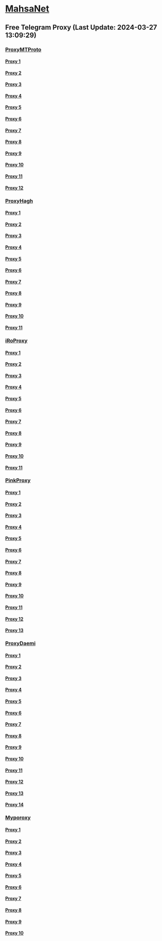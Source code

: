 
# [MahsaNet](https://t.me/mahsa_net)
## Free Telegram Proxy (Last Update: 2024-03-27 13:09:29)
### [ProxyMTProto](https://t.me/ProxyMTProto)
#### [Proxy 1](tg://proxy?server=89.35.131.39&port=8085&secret=FgMBAgABAAH8AwOG4kw63Q%3D%3D)
#### [Proxy 2](tg://proxy?server=51.158.201.253&port=7443&secret=FgMBAgABAAH8AwOG4kw63Q%3D%3D)
#### [Proxy 3](tg://proxy?server=51.158.204.136&port=7443&secret=FgMBAgABAAH8AwOG4kw63Q%3D%3D)
#### [Proxy 4](tg://proxy?server=www.ufinebattery.space.&port=443&secret=7gAAAAAAAAAAAAAAAAAAAAB0Z2p1Lm9yZw%3D%3D)
#### [Proxy 5](tg://proxy?server=www.manlybattery.space.&port=443&secret=7gAAAAAAAAAAAAAAAAAAAAB0aGVndWFyZGlhbi5jb20%3D)
#### [Proxy 6](tg://proxy?server=cloudflare.com.nokia.com.co.uk.do_yo.want_to.clash_with.this.www.microsoft.com.there_is_no.place_like.localhost.www.bing.com.count_with_me.cyou.net.digikala.com.msn.com.bsi.ir.enamad.ir.now_sudo.again_to_fight.everyone.i_am.the_internet.con-bat.sbs.&port=0000000000000000000000000000000000000000000000000000000000000000000000000000003443&secret=FgMBAgABAAH8AwOG4kw63Q==)
#### [Proxy 7](tg://proxy?server=64.52.81.163&port=3443&secret=FgMBAgABAAH8AwOG4kw63Q%3D%3D)
#### [Proxy 8](tg://proxy?server=64.52.81.12&port=3443&secret=FgMBAgABAAH8AwOG4kw63Q%3D%3D)
#### [Proxy 9](tg://proxy?server=tasvirgarantravel.com.cd_conf.ir.sahandnetwork.com.tfbroker.c_om.zikanet.ir.tebcard.ir.minoodash_tau.ac.ir.varzeshsoft.com.ishkafpw.ir.par_m_e_dco.ir.rahea_brisham1.ir.nd-med.de.jobkarma.ir.absaranfars.com.shadinar.ir.madeh76.ir.fanava.ir.moslemkala.sbs&port=443&secret=3dpBFlW2hP6Hq_WOwiNeKBY%3D)
#### [Proxy 10](tg://proxy?server=vozara-furniture.ir.papotradi_ng.ir.nibmarket.org.inoueha.ir.diakimia.ir.hoosha.ir.irantour.ir.hanco.ir.rahepool.ir.psports.ir.royalmomtaz.ir.atlaszeus.com.beheshty.com.academica.asia.zaferangol.ir.gmgift.ir.20660.ir.pfeco.ir.babakshoar.ir.mokabkala.sbs&port=443&secret=eeda411655b684fe87abf58ec2235e28167765622e62616c652e6972)
#### [Proxy 11](tg://proxy?server=65.21.70.134&port=8280&secret=FgMBAgABAAH8AwOG4kw63Q%3D%3D)
#### [Proxy 12](tg://proxy?server=65.21.70.135&port=8280&secret=FgMBAgABAAH8AwOG4kw63Q%3D%3D)
### [ProxyHagh](https://t.me/ProxyHagh)
#### [Proxy 1](tg://proxy?server=65.21.70.131&port=8280&secret=FgMBAgABAAH8AwOG4kw63Q%3D%3D)
#### [Proxy 2](tg://proxy?server=65.21.70.131&port=8280&secret=FgMBAgABAAH8AwOG4kw63Q%3D%3D)
#### [Proxy 3](tg://proxy?server=65.21.70.131&port=8280&secret=FgMBAgABAAH8AwOG4kw63Q%3D%3D)
#### [Proxy 4](tg://proxy?server=65.21.70.131&port=8280&secret=FgMBAgABAAH8AwOG4kw63Q%3D%3D)
#### [Proxy 5](tg://proxy?server=65.21.70.131&port=8280&secret=FgMBAgABAAH8AwOG4kw63Q%3D%3D)
#### [Proxy 6](tg://proxy?server=65.21.70.131&port=8280&secret=FgMBAgABAAH8AwOG4kw63Q%3D%3D)
#### [Proxy 7](tg://proxy?server=65.21.70.131&port=8280&secret=FgMBAgABAAH8AwOG4kw63Q%3D%3D)
#### [Proxy 8](tg://proxy?server=65.21.70.131&port=8280&secret=FgMBAgABAAH8AwOG4kw63Q%3D%3D)
#### [Proxy 9](tg://proxy?server=65.21.70.131&port=8280&secret=FgMBAgABAAH8AwOG4kw63Q%3D%3D)
#### [Proxy 10](tg://proxy?server=65.21.70.131&port=8280&secret=FgMBAgABAAH8AwOG4kw63Q%3D%3D)
#### [Proxy 11](tg://proxy?server=65.21.70.131&port=8280&secret=FgMBAgABAAH8AwOG4kw63Q%3D%3D)
### [iRoProxy](https://t.me/iRoProxy)
#### [Proxy 1](tg://proxy?server=146.59.237.123&port=250&secret=FgMBAgABAAH8AwOG4kw63Q%3D%3D)
#### [Proxy 2](tg://proxy?server=37.59.150.200&port=250&secret=FgMBAgABAAH8AwOG4kw63Q%3D%3D)
#### [Proxy 3](tg://proxy?server=195.201.196.26&port=6&secret=FgMBAgABAAH8AwOG4kw63Q%3D%3D)
#### [Proxy 4](tg://proxy?server=146.59.158.139&port=250&secret=FgMBAgABAAH8AwOG4kw63Q%3D%3D)
#### [Proxy 5](tg://proxy?server=195.201.164.89&port=250&secret=FgMBAgABAAH8AwOG4kw63Q%3D%3D)
#### [Proxy 6](tg://proxy?server=176.9.238.184&port=250&secret=FgMBAgABAAH8AwOG4kw63Q%3D%3D)
#### [Proxy 7](tg://proxy?server=212.32.229.235&port=250&secret=FgMBAgABAAH8AwOG4kw63Q%3D%3D)
#### [Proxy 8](tg://proxy?server=159.69.62.58&port=250&secret=FgMBAgABAAH8AwOG4kw63Q%3D%3D)
#### [Proxy 9](tg://proxy?server=178.63.89.151&port=250&secret=FgMBAgABAAH8AwOG4kw63Q%3D%3D)
#### [Proxy 10](tg://proxy?server=144.76.83.123&port=250&secret=FgMBAgABAAH8AwOG4kw63Q%3D%3D)
#### [Proxy 11](tg://proxy?server=146.59.237.114&port=250&secret=FgMBAgABAAH8AwOG4kw63Q%3D%3D)
### [PinkProxy](https://t.me/PinkProxy)
#### [Proxy 1](tg://proxy?server=116.202.25.125&port=4045&secret=FgMBAgABAAH8AwOG4kw63Q==)
#### [Proxy 2](tg://proxy?server=116.202.99.201&port=4045&secret=FgMBAgABAAH8AwOG4kw63Q==)
#### [Proxy 3](tg://proxy?server=159.69.186.150&port=4045&secret=FgMBAgABAAH8AwOG4kw63Q==)
#### [Proxy 4](tg://proxy?server=195.201.145.62&port=4045&secret=FgMBAgABAAH8AwOG4kw63Q==)
#### [Proxy 5](tg://proxy?server=65.21.85.73&port=8085&secret=FgMBAgABAAH8AwOG4kw63Q==)
#### [Proxy 6](tg://proxy?server=116.202.162.14&port=4045&secret=FgMBAgABAAH8AwOG4kw63Q==)
#### [Proxy 7](tg://proxy?server=5.9.57.250&port=4045&secret=FgMBAgABAAH8AwOG4kw63Q==)
#### [Proxy 8](tg://proxy?server=144.76.58.242&port=4045&secret=FgMBAgABAAH8AwOG4kw63Q==)
#### [Proxy 9](tg://proxy?server=49.13.89.91&port=4045&secret=FgMBAgABAAH8AwOG4kw63Q==)
#### [Proxy 10](tg://proxy?server=168.119.183.110&port=4045&secret=FgMBAgABAAH8AwOG4kw63Q==)
#### [Proxy 11](tg://proxy?server=116.202.25.125&port=4045&secret=FgMBAgABAAH8AwOG4kw63Q==)
#### [Proxy 12](tg://proxy?server=167.235.197.224&port=4045&secret=FgMBAgABAAH8AwOG4kw63Q==)
#### [Proxy 13](tg://proxy?server=159.69.242.22&port=4045&secret=FgMBAgABAAH8AwOG4kw63Q==)
### [ProxyDaemi](https://t.me/ProxyDaemi)
#### [Proxy 1](tg://proxy?server=5.75.216.197&port=443&secret=FgMBAgABAAH8AwOG4kw63Q%3D%3D)
#### [Proxy 2](tg://proxy?server=185.121.225.141&port=8085&secret=FpABAiIBhwH8AwOG42xL3Q%3D%3D)
#### [Proxy 3](tg://proxy?server=103.121.48.18&port=2020&secret=3fQ1mpsyX_HR5QhN8OD3U3s)
#### [Proxy 4](tg://proxy?server=23.88.125.154&port=20403&secret=FgMBAgABAAH8AwOG4kw63Q%3D%3D)
#### [Proxy 5](tg://proxy?server=195.201.46.15&port=443&secret=FgMBAgABAAH8AwOG4kw63Q%3D%3D)
#### [Proxy 6](tg://proxy?server=54.37.17.245&port=8&secret=FgMBAgABAAH8AwOG4kw63Q%3D%3D)
#### [Proxy 7](tg://proxy?server=95.217.79.131&port=8443&secret=FgMBAgABAAHcAwOG4kw63Q%3D%3D)
#### [Proxy 8](tg://proxy?server=46.4.68.67&port=4045&secret=FgMBAgABAAH8AwOG4kw63Q==)
#### [Proxy 9](tg://proxy?server=94.130.169.92&port=4443&secret=FgMBAgABAAH8AwOG4kw63Q%3D%3D)
#### [Proxy 10](tg://proxy?server=88.198.122.121&port=443&secret=FgMBAgABAAH8AwOG4kw63Q%3D%3D)
#### [Proxy 11](tg://proxy?server=159.69.152.101&port=4443&secret=FgMBAgABAAH8AwOG4kw63Q%3D%3D)
#### [Proxy 12](tg://proxy?server=103.121.48.18&port=443&secret=3fQ1mpsyX_HR5QhN8OD3U3s)
#### [Proxy 13](tg://proxy?server=cloudflare.com.nokia.com.co.uk.do_yo.want_to.clash_with.this.www.microsoft.com.there_is_no.place_like.localhost.www.bing.com.count_with_me.cyou.net.digikala.com.msn.com.bsi.ir.enamad.ir.now_sudo.again_to_fight.everyone.i_am.the_internet.mix-max.sbs.&port=3443&secret=FgMBAgABAAH8AwOG4kw63Q==)
#### [Proxy 14](tg://proxy?server=136.243.147.253&port=3443&secret=FgMBAgABAAH8AwOG4kw63Q%3D%3D)
### [Myporoxy](https://t.me/Myporoxy)
#### [Proxy 1](tg://proxy?server=cloudflare.com.nokia.com.co.uk.do_yo.want_to.clash_with.this.www.microsoft.com.there_is_no.place_like.localhost.www.bing.com.count_with_me.cyou.net.digikala.com.msn.com.bsi.ir.enamad.ir.now_sudo.again_to_fight.everyone.i_am.the_internet.regdal-cats.sbs.&port=7667&secret=FpABAiIBhwH8AwOG42xL3Q==)
#### [Proxy 2](tg://proxy?server=cloudflare.com.nokia.com.co.uk.do_yo.want_to.clash_with.this.www.microsoft.com.there_is_no.place_like.localhost.www.bing.com.count_with_me.cyou.net.digikala.com.msn.com.bsi.ir.enamad.now_sudo.again_to_fight.everyone.i_am.the_internet.public-network.sbs.&port=2040&secret=FpABAiIBhwH8AwOG42xL3Q==)
#### [Proxy 3](tg://proxy?server=cloudflare.com.nokia.com.co.uk.do_yo.want_to.clash_with.this.www.microsoft.com.there_is_no.place_like.localhost.www.bing.com.count_with_me.cyou.net.digikala.com.msn.com.bsi.ir.now_sudo.again_to_fight.everyone.i_am.the_internet.mr-rango.sbs.&port=8770&secret=FpABAiIBhwH8AwOG42xL3Q==)
#### [Proxy 4](tg://proxy?server=cloudflare.com.nokia.com.co.uk.do_yo.want_to.clash_with.this.www.microsoft.com.there_is_no.place_like.localhost.www.bing.com.count_with_me.cyou.net.digikala.com.msn.com.bsi.ir.enamad.ir.now_sudo.again_to_fight.everyone.i_am.the_internet.voxin-moxin.sbs.&port=1201&secret=FpABAiIBhwH8AwOG42xL3Q==)
#### [Proxy 5](tg://proxy?server=195.74.93.5&port=6550&secret=FpABAiIBhwH8AwOG42xL3Q==)
#### [Proxy 6](tg://proxy?server=cloudflare.com.nokia.com.co.uk.do_yo.want_to.clash_with.this.www.microsoft.com.there_is_no.place_like.localhost.www.bing.com.count_with_me.cyou.net.digikala.com.msn.com.bsi.ir.now_sudo.again_to_fight.everyone.i_am.the_internet.mr-rango.sbs.&port=8770&secret=FpABAiIBhwH8AwOG42xL3Q==)
#### [Proxy 7](tg://proxy?server=cloudflare.com.nokia.com.co.uk.do_yo.want_to.clash_with.this.www.microsoft.com.there_is_no.place_like.localhost.www.bing.com.count_with_me.cyou.net.digikala.com.msn.com.bsi.ir.enamad.ir.now_sudo.again_to_fight.everyone.i_am.the_internet.voxin-moxin.sbs.&port=1201&secret=FpABAiIBhwH8AwOG42xL3Q==)
#### [Proxy 8](tg://proxy?server=cloudflare.com.nokia.com.co.uk.do_yo.want_to.clash_with.this.www.microsoft.com.there_is_no.place_like.localhost.www.bing.com.count_with_me.cyou.net.digikala.com.msn.com.bsi.ir.enamad.now_sudo.again_to_fight.everyone.i_am.the_internet.public-network.sbs.&port=2040&secret=FpABAiIBhwH8AwOG42xL3Q==)
#### [Proxy 9](tg://proxy?server=cloudflare.com.nokia.com.co.uk.do_yo.want_to.clash_with.this.www.microsoft.com.there_is_no.place_like.localhost.www.bing.com.count_with_me.cyou.net.digikala.com.msn.com.bsi.ir.now_sudo.again_to_fight.everyone.i_am.the_internet.mr-rango.sbs.&port=8770&secret=FpABAiIBhwH8AwOG42xL3Q==)
#### [Proxy 10](tg://proxy?server=cloudflare.com.nokia.com.co.uk.do_yo.want_to.clash_with.this.www.microsoft.com.there_is_no.place_like.localhost.www.bing.com.count_with_me.cyou.net.digikala.com.msn.com.bsi.ir.enamad.ir.now_sudo.again_to_fight.everyone.i_am.the_internet.voxin-moxin.sbs.&port=1201&secret=FpABAiIBhwH8AwOG42xL3Q==)

    